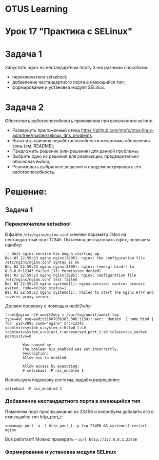 # OTUS Learning
# Урок 17 "Практика с SELinux"


# Задача 1
Запустить nginx на нестандартном порту 3-мя разными способами:
- переключатели setsebool;
- добавление нестандартного порта в имеющийся тип;
- формирование и установка модуля SELinux.

# Задача 2
Обеспечить работоспособность приложения при включенном selinux.
- Развернуть приложенный стенд
https://github.com/mbfx/otus-linux-adm/tree/master/selinux_dns_problems
- Выяснить причину неработоспособности механизма обновления зоны (см. README);
- Предложить решение (или решения) для данной проблемы;
- Выбрать одно из решений для реализации, предварительно обосновав выбор;
- Реализовать выбранное решение и продемонстрировать его работоспособность.

# Решение:

## Задача 1

### Переключатели setsebool

В файле ```/etc/nginx/nginx.conf``` меняем параметр *listen* на нестандартный порт 12345. Пытаемся рестартовать nginx, получаем ошибку:
```
-- Unit nginx.service has begun starting up.
Dec 03 22:59:23 nginx nginx[3895]: nginx: the configuration file /etc/nginx/nginx.conf syntax is ok
Dec 03 22:59:23 nginx nginx[3895]: nginx: [emerg] bind() to 0.0.0.0:12345 failed (13: Permission denied)
Dec 03 22:59:23 nginx nginx[3895]: nginx: configuration file /etc/nginx/nginx.conf test failed
Dec 03 22:59:23 nginx systemd[1]: nginx.service: control process exited, code=exited status=1
Dec 03 22:59:23 nginx systemd[1]: Failed to start The nginx HTTP and reverse proxy server.
```
Делаем проверку с помощью *audit2why*:
```
[root@nginx ~]# audit2why < /var/log/audit/audit.log
type=AVC msg=audit(1607036363.386:1158): avc:  denied  { name_bind } for  pid=3895 comm="nginx" src=12345 scontext=system_u:system_r:httpd_t:s0 tcontext=system_u:object_r:unreserved_port_t:s0 tclass=tcp_socket permissive=0

        Was caused by:
        The boolean nis_enabled was set incorrectly.
        Description:
        Allow nis to enabled

        Allow access by executing:
        # setsebool -P nis_enabled 1
```
Используем подсказку системы, выдаём разрешение:
```
setsebool -P nis_enabled 1
```

### Добавление нестандартного порта в имеющийся тип

Поменяем порт прослушивания на 23456 и попробуем добавить его в имеющийся тип *http_port_t*:
```
semanage port -a -t http_port_t -p tcp 23456 && systemctl restart nginx
```
Всё работает! Можно проверить - ```curl http://127.0.0.1:23456```

### Формирование и установка модуля SELinux
